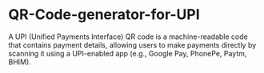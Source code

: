 # QR-Code-generator-for-UPI
A UPI (Unified Payments Interface) QR code is a machine-readable code that contains payment details, allowing users to make payments directly by scanning it using a UPI-enabled app (e.g., Google Pay, PhonePe, Paytm, BHIM).
